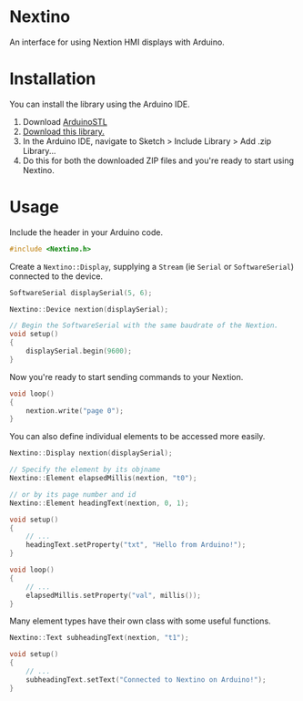 # Nextino
An interface for using Nextion HMI displays with Arduino.

# Installation
You can install the library using the Arduino IDE. 

1. Download [ArduinoSTL](https://github.com/mike-matera/ArduinoSTL/archive/refs/heads/master.zip)
1. [Download this library.](https://github.com/jamesbarret715/Nextino/archive/refs/heads/master.zip)
1. In the Arduino IDE, navigate to Sketch > Include Library > Add .zip Library...
1. Do this for both the downloaded ZIP files and you're ready to start using Nextino.

# Usage

Include the header in your Arduino code.
```ino
#include <Nextino.h>

```

Create a `Nextino::Display`, supplying a `Stream` (ie `Serial` or `SoftwareSerial`) connected to the device.

```ino
SoftwareSerial displaySerial(5, 6);

Nextino::Device nextion(displaySerial);

// Begin the SoftwareSerial with the same baudrate of the Nextion.
void setup() 
{
    displaySerial.begin(9600);
}
```

Now you're ready to start sending commands to your Nextion.

```ino
void loop()
{
    nextion.write("page 0");
}
```
You can also define individual elements to be accessed more easily.

```ino
Nextino::Display nextion(displaySerial);

// Specify the element by its objname
Nextino::Element elapsedMillis(nextion, "t0");

// or by its page number and id
Nextino::Element headingText(nextion, 0, 1);

void setup()
{
    // ...
    headingText.setProperty("txt", "Hello from Arduino!");
}

void loop() 
{
    // ...
    elapsedMillis.setProperty("val", millis());
}
```

Many element types have their own class with some useful functions.

```ino
Nextino::Text subheadingText(nextion, "t1");

void setup() 
{
    // ...
    subheadingText.setText("Connected to Nextino on Arduino!");
}
```